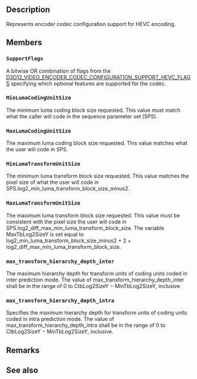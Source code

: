 ## Description

Represents encoder codec configuration support for HEVC encoding.

## Members

### `SupportFlags`

A bitwise OR combination of flags from the [D3D12_VIDEO_ENCODER_CODEC_CONFIGURATION_SUPPORT_HEVC_FLAGS](https://learn.microsoft.com/windows/win32/api/d3d12video/ne-d3d12video-d3d12_video_encoder_codec_configuration_support_hevc_flags) specifying which optional features are supported for the codec.

### `MinLumaCodingUnitSize`

The minimum luma coding block size requested. This value must match what the caller will code in the sequence parameter set (SPS).

### `MaxLumaCodingUnitSize`

The maximum luma coding block size requested. This value matches what the user will code in SPS.

### `MinLumaTransformUnitSize`

The minimum luma transform block size requested. This value matches the pixel size of what the user will code in SPS.log2_min_luma_transform_block_size_minus2.

### `MaxLumaTransformUnitSize`

The maximum luma transform block size requested. This value must be consistent with the pixel size the user will code in SPS.log2_diff_max_min_luma_transform_block_size. The variable MaxTbLog2SizeY is set equal to log2_min_luma_transform_block_size_minus2 + 2 + log2_diff_max_min_luma_transform_block_size.

### `max_transform_hierarchy_depth_inter`

The maximum hierarchy depth for transform units of coding units coded in inter prediction mode. The value of max_transform_hierarchy_depth_inter shall be in the range of 0 to CtbLog2SizeY − MinTbLog2SizeY, inclusive.

### `max_transform_hierarchy_depth_intra`

Specifies the maximum hierarchy depth for transform units of coding units coded in intra prediction mode. The value of max_transform_hierarchy_depth_intra shall be in the range of 0 to CtbLog2SizeY − MinTbLog2SizeY, inclusive.

## Remarks

## See also